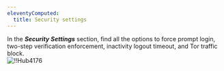 ```yaml
---
eleventyComputed:
  title: Security settings
---
```

In the ***Security Settings*** section, find all the options to force prompt login, two-step verification enforcement, inactivity logout timeout, and Tor traffic block.  
![!!Hub4176](https://webdevolutions.azureedge.net/docs/en/hub/Hub4176.png) 

